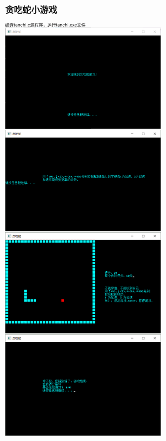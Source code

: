 # 贪吃蛇小游戏
编译tanchi.c源程序，运行tanchi.exe文件
![Image text](https://github.com/drggboy/tanchi/blob/master/img/1.png)
![Image text](https://github.com/drggboy/tanchi/blob/master/img/2.png)
![Image text](https://github.com/drggboy/tanchi/blob/master/img/3.png)
![Image text](https://github.com/drggboy/tanchi/blob/master/img/4.png)
